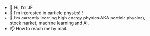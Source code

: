 - 👋 Hi, I’m JF
- 👀 I’m interested in particle physics!!!
- 🌱 I’m currently learning high energy physics(AKA particle physics), stock market, machine learning and AI.
- 📫 How to reach me by mail.

<!---
Wujinfei/Wujinfei is a ✨ special ✨ repository because its `README.md` (this file) appears on your GitHub profile.
You can click the Preview link to take a look at your changes.
--->

